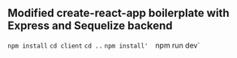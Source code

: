 
## Modified create-react-app boilerplate with Express and Sequelize backend

`npm install`
`cd client`
`cd ..`
`npm install' 
`npm run dev`
